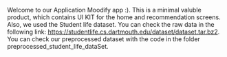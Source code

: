Welcome to our Application Moodify app :). This is a minimal valuble product, which contains UI KIT for the home and recommendation screens. 
Also, we used the Student life dataset. 
You can check the raw data in the following link: https://studentlife.cs.dartmouth.edu/dataset/dataset.tar.bz2. You can check our preprocessed dataset with the code in the folder preprocessed_student_life_dataSet.
